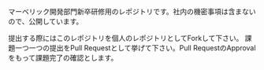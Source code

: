 マーベリック開発部門新卒研修用のレポジトリです。社内の機密事項は含まないので、公開しています。

提出する際にはこのレポジトリを個人のレポジトリとしてForkして下さい。
課題一つ一つの提出をPull Requestとして挙げて下さい。Pull RequestのApprovalをもって課題完了の確認とします。
